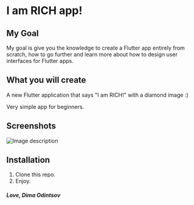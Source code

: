 # I am RICH app!

## My Goal

My goal is give you the knowledge to create a Flutter app entirely from scratch, how to go further and learn more about how to design user interfaces for Flutter apps.

## What you will create

A new Flutter application that says "I am RICH!" with a diamond image :)

Very simple app for beginners.

## Screenshots

![Image description](https://i.imgur.com/BeFZcG5.png) 

## Installation

1. Clone this repo.
2. Enjoy.


##### Love, Dima Odintsov
